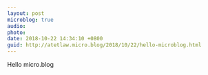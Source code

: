 ```yaml
---
layout: post
microblog: true
audio: 
photo: 
date: 2018-10-22 14:34:10 +0800
guid: http://atetlaw.micro.blog/2018/10/22/hello-microblog.html
---
```

Hello micro.blog
